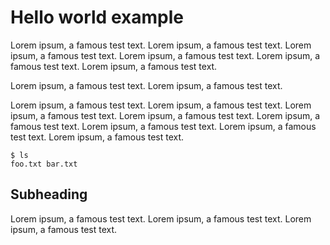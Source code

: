 # Hello world example

Lorem ipsum, a famous test text. Lorem ipsum, a famous test text. Lorem ipsum, a famous test text. Lorem ipsum, a famous test text. Lorem ipsum, a famous test text. Lorem ipsum, a famous test text. 

Lorem ipsum, a famous test text. Lorem ipsum, a famous test text. 

Lorem ipsum, a famous test text. Lorem ipsum, a famous test text. Lorem ipsum, a famous test text. Lorem ipsum, a famous test text. Lorem ipsum, a famous test text. Lorem ipsum, a famous test text. Lorem ipsum, a famous test text. Lorem ipsum, a famous test text. 

    $ ls
    foo.txt bar.txt

## Subheading

Lorem ipsum, a famous test text. Lorem ipsum, a famous test text. Lorem ipsum, a famous test text. 
